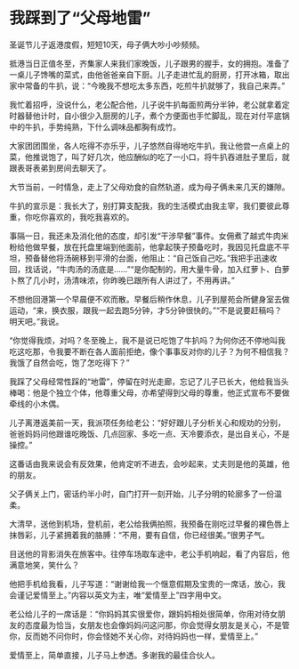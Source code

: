 # 我踩到了“父母地雷”

圣诞节儿子返港度假，短短10天，母子俩大吵小吵频频。 

抵港当日正值冬至，齐集家人来我们家晚饭，儿子跟男的握手，女的拥抱。准备了一桌儿子馋嘴的菜式，由他爸爸亲自下厨。儿子走进忙乱的厨房，打开冰箱，取出家中常备的牛扒，说：“今晚我不想吃太多东西，吃煎牛扒就够了，我自己来弄。” 

我忙着招呼，没说什么，老公配合他，儿子说牛扒每面煎两分半钟，老公就拿着定时器替他计时，自小很少入厨房的儿子，煮个方便面也手忙脚乱，现在对付平底锅中的牛扒，手势纯熟，下什么调味品都胸有成竹。 

大家团团围坐，各人吃得不亦乐乎，儿子悠然自得地吃牛扒，我让他尝一点桌上的菜，他推说饱了，叫了好几次，他应酬似的吃了一小口，将牛扒吞进肚子里后，就跟表哥表弟到房间去聊天了。 

大节当前，一时情急，走上了父母劝食的自然轨道，成为母子俩未来几天的嫌隙。 

牛扒的宣示是：我长大了，别打算支配我，我的生活模式由我主宰，我们要彼此尊重，你吃你喜欢的，我吃我喜欢的。 

事隔一日，我还未及消化他的态度，却引发“干涉早餐”事件。女佣煮了越式牛肉米粉给他做早餐，放在托盘里端到他面前，他拿起筷子预备吃时，我因见托盘底不平坦，预备替他将汤碗移到平滑的台面，他阻止：“自己饭自己吃。”我把手迅速收回，找话说，“牛肉汤的汤底是……”“是你配制的，用大量牛骨，加入红萝卜、白萝卜熬了几小时，汤清味浓，你昨晚已跟所有人讲过了，不用再讲。” 

不想他回港第一个早晨便不欢而散。早餐后稍作休息，儿子到屋苑会所健身室去做运动，“来，换衣服，跟我一起去跑5分钟，才5分钟很快的。”“不是说要赶稿吗？明天吧。”我说。 

“你觉得我烦，对吗？冬至晚上，我不是说已吃饱了牛扒吗？为何你还不停地叫我吃这吃那，令我要不断在各人面前拒绝，像个事事反对你的儿子？为何不相信我？我饿了自然会吃，饱了怎吃得下？” 

我踩了父母经常性踩的“地雷”，停留在时光走廊，忘记了儿子已长大，他给我当头棒喝：他是个独立个体，他尊重父母，亦希望得到父母的尊重，他正式宣布不要做牵线的小木偶。 

儿子离港返美前一天，我派项任务给老公：“好好跟儿子分析关心和规劝的分别，爸爸妈妈问他跟谁吃晚饭、几点回家、多吃一点、天冷要添衣，是出自关心，不是操控。” 

这番话由我来说会有反效果，他肯定听不进去，会吵起来，丈夫则是他的英雄，他的朋友。 

父子俩关上门，密话约半小时，自门打开一刻开始，儿子分明的轮廓多了一份温柔。 

大清早，送他到机场，登机前，老公给我俩拍照，我预备在刚吃过早餐的裸色唇上抹唇彩，儿子紧拥着我的胳膊：“不用，要有自信，你已经很美。”很男子气。 

目送他的背影消失在旅客中。往停车场取车途中，老公手机响起，看了内容后，他满意地笑，笑什么？ 

他把手机给我看，儿子写道：“谢谢给我一个惬意假期及宝贵的一席话，放心，我会谨记爱情至上。”内容以英文为主，唯“爱情至上”四字用中文。 

老公给儿子的一席话是：“你妈妈其实很爱你，跟妈妈相处很简单，你用对待女朋友的态度最为恰当，女朋友也会像妈妈问这问那，你会觉得女朋友是关心，不是管你，反而她不问你时，你会怪她不关心你，对待妈妈也一样，爱情至上。” 

爱情至上，简单直接，儿子马上参透。多谢我的最佳合伙人。